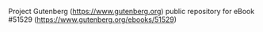 Project Gutenberg (https://www.gutenberg.org) public repository for
eBook #51529 (https://www.gutenberg.org/ebooks/51529)
